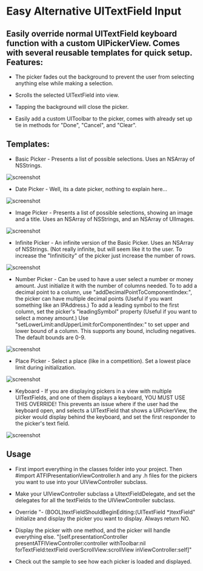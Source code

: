 Easy Alternative UITextField Input
============

Easily override normal UITextField keyboard function with a custom UIPickerView. Comes with several reusable templates for quick setup. 
Features:
---------

* The picker fades out the background to prevent the user from selecting anything else while making a selection.

* Scrolls the selected UITextField into view.

* Tapping the background will close the picker.

* Easily add a custom UIToolbar to the picker, comes with already set up tie in methods for "Done", "Cancel", and "Clear".

Templates:
----------

* Basic Picker - Presents a list of possible selections. Uses an NSArray of NSStrings.

![screenshot](http://github.com/Marxon13/Easy-Alternitive-UITextField-Input/blob/master/BasicPicker.png?raw=true "Basic Picker")

* Date Picker - Well, its a date picker, nothing to explain here…

![screenshot](http://github.com/Marxon13/Easy-Alternitive-UITextField-Input/blob/master/DatePicker.png?raw=true "Date Picker")

* Image Picker - Presents a list of possible selections, showing an image and a title. Uses an NSArray of NSStrings, and an NSArray of UIImages.

![screenshot](http://github.com/Marxon13/Easy-Alternitive-UITextField-Input/blob/master/ImagePicker.png?raw=true "Image Picker")

* Infinite Picker - An infinite version of the Basic Picker. Uses an NSArray of NSStrings. (Not really infinite, but will seem like it to the user. To increase the "Infiniticity" of the picker just increase the number of rows.

![screenshot](http://github.com/Marxon13/Easy-Alternitive-UITextField-Input/blob/master/InfinitePicker.png?raw=true "Infinite Picker")

* Number Picker - Can be used to have a user select a number or money amount. Just initialize it with the number of columns needed. To to add a decimal point to a column, use "addDecimalPointToComponentIndex:", the picker can have multiple decimal points (Useful if you want something like an IPAddress.) To add a leading symbol to the first column, set the picker's "leadingSymbol" property (Useful if you want to select a money amount.) Use "setLowerLimit:andUpperLimit:forComponentIndex:" to set upper and lower bound of a column. This supports any bound, including negatives. The default bounds are 0-9.

![screenshot](http://github.com/Marxon13/Easy-Alternitive-UITextField-Input/blob/master/Number-MoneyPickerWithToolBar.png?raw=true "Number-MoneyPickerWithToolBar")

* Place Picker - Select a place (like in a competition). Set a lowest place limit during initialization.

![screenshot](http://github.com/Marxon13/Easy-Alternitive-UITextField-Input/blob/master/PlacePicker.png?raw=true "Place Picker")

* Keyboard - If you are displaying pickers in a view with multiple UITextFields, and one of them displays a keyboard, YOU MUST USE THIS OVERRIDE! This prevents an issue where if the user had the keyboard open, and selects a UITextField that shows a UIPickerView, the picker would display behind the keyboard, and set the first responder to the picker's text field.

![screenshot](http://github.com/Marxon13/Easy-Alternitive-UITextField-Input/blob/master/KeyboardWithToolbar.png?raw=true "Keyboard")

Usage
-----
* First import everything in the classes folder into your project. Then #import ATFIPresentationViewController.h and any .h files for the pickers you want to use into your UIViewController subclass.

* Make your UIViewController subclass a UItextFieldDelegate, and set the delegates for all the textFields to the UIViewController subclass.

* Override "- (BOOL)textFieldShouldBeginEditing:(UITextField *)textField" initialize and display the picker you want to display. Always return NO.

* Display the picker with one method, and the picker will handle everything else.
 "[self.presentationController presentATFIViewController:controller withToolbar:nil forTextField:textField overScrollView:scrollView inViewController:self]"

* Check out the sample to see how each picker is loaded and displayed.